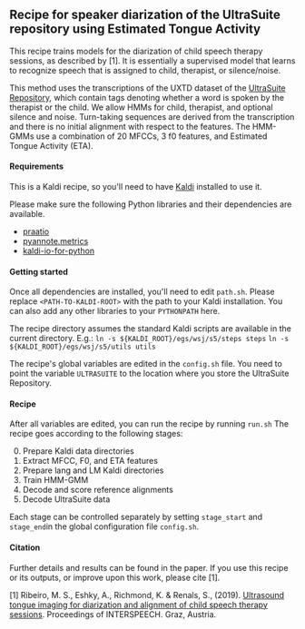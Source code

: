 ## Recipe for speaker diarization of the UltraSuite repository using Estimated Tongue Activity

This recipe trains models for the diarization of child speech therapy sessions, as described by [1]. It is essentially a supervised model that learns to recognize speech that is assigned to child, therapist, or silence/noise.

This method uses the transcriptions of the UXTD dataset of the [UltraSuite Repository](https://ultrasuite.github.io), which contain tags denoting whether a word is spoken by the therapist or the child. We allow HMMs for child, therapist, and optional silence and noise. Turn-taking sequences are derived from the transcription and there is no initial alignment with respect to the features. The HMM-GMMs use a combination of 20 MFCCs, 3 f0 features, and Estimated Tongue Activity (ETA).



#### Requirements

This is a Kaldi recipe, so you'll need to have [Kaldi](<https://github.com/kaldi-asr/kaldi>) installed to use it.

Please make sure the following Python libraries and their dependencies are available.

- [praatio](<https://github.com/timmahrt/praatIO>)
- [pyannote.metrics](<https://github.com/pyannote/pyannote-metrics>)
- [kaldi-io-for-python](<https://github.com/vesis84/kaldi-io-for-python>)



#### Getting started

Once all dependencies are installed, you'll need to edit `path.sh`. Please replace `<PATH-TO-KALDI-ROOT>` with the path to your Kaldi installation. You can also add any other libraries to your `PYTHONPATH` here.

The recipe directory assumes the standard Kaldi scripts are available in the current directory. E.g.:
`ln -s ${KALDI_ROOT}/egs/wsj/s5/steps steps`
`ln -s ${KALDI_ROOT}/egs/wsj/s5/utils utils`

The recipe's global variables are edited in the `config.sh` file. You need to point the variable `ULTRASUITE` to the location where you store the UltraSuite Repository.



#### Recipe

After all variables are edited, you can run the recipe by running `run.sh` The recipe goes according to the following stages:

0. Prepare Kaldi data directories
1. Extract MFCC, F0, and ETA features
2. Prepare lang and LM Kaldi directories
3. Train HMM-GMM
4. Decode and score reference alignments
5. Decode UltraSuite data

Each stage can be controlled separately by setting `stage_start` and `stage_end`in the global configuration file `config.sh`.



#### Citation

Further details and results can be found in the paper. If you use this recipe or its outputs, or improve upon this work, please cite [1].

[1] Ribeiro, M. S., Eshky, A., Richmond, K. & Renals, S., (2019). 
[Ultrasound tongue imaging for diarization and alignment of child speech therapy sessions](https://arxiv.org/abs/1907.00818).
Proceedings of INTERSPEECH. Graz, Austria.

